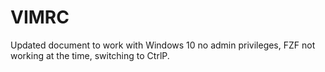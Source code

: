 VIMRC
=====

Updated document to work with Windows 10 no admin privileges, FZF not working at the time, switching to CtrlP.


